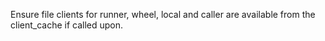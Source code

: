 Ensure file clients for runner, wheel, local and caller are available from the client_cache if called upon.
